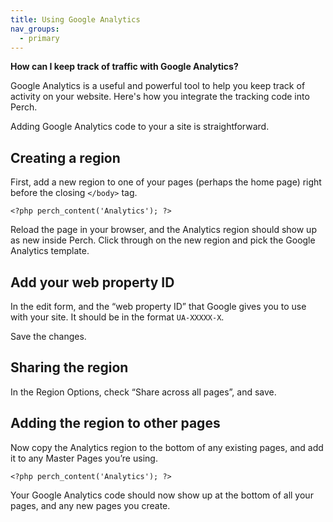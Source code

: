 ```yaml
---
title: Using Google Analytics
nav_groups:
  - primary
---
```


**How can I keep track of traffic with Google Analytics?**

Google Analytics is a useful and powerful tool to help you keep track of activity on your website. Here's how you integrate the tracking code into Perch.

Adding Google Analytics code to your a site is straightforward.

## Creating a region

First, add a new region to one of your pages (perhaps the home page) right before the closing `</body>` tag.

	<?php perch_content('Analytics'); ?>

Reload the page in your browser, and the Analytics region should show up as new inside Perch. Click through on the new region and pick the Google Analytics template.

## Add your web property ID

In the edit form, and the “web property ID” that Google gives you to use with your site. It should be in the format `UA-XXXXX-X`.

Save the changes.

## Sharing the region

In the Region Options, check “Share across all pages”, and save.

## Adding the region to other pages

Now copy the Analytics region to the bottom of any existing pages, and add it to any Master Pages you’re using.

	<?php perch_content('Analytics'); ?>

Your Google Analytics code should now show up at the bottom of all your pages, and any new pages you create.
